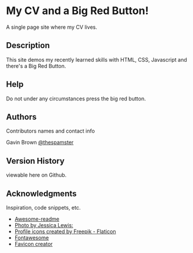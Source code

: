 # My CV and a Big Red Button!

A single page site where my CV lives.

## Description

This site demos my recently learned skills with HTML, CSS, Javascript and there's a Big Red Button.  


## Help

Do not under any circumstances press the big red button.

## Authors

Contributors names and contact info

Gavin Brown
[@thespamster](https://www.linkedin.com/in/gavinwbrown/)

## Version History

viewable here on Github.
## Acknowledgments

Inspiration, code snippets, etc.
* [Awesome-readme](https://github.com/matiassingers/awesome-readme)
* [Photo by Jessica Lewis: ](https://www.pexels.com/photo/gold-iphone-7-on-top-of-book-beside-macbook-583848/)
* [Profile icons created by Freepik - Flaticon](https://www.flaticon.com/free-icons/profile)
* [Fontawesome](https://fontawesome.com/)
* [Favicon creator](https://favicon.io/)